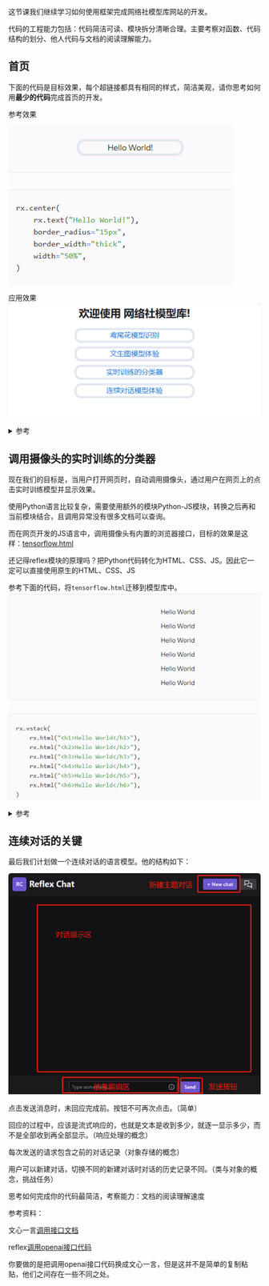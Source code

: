 这节课我们继续学习如何使用框架完成网络社模型库网站的开发。

代码的工程能力包括：代码简洁可读、模块拆分清晰合理。主要考察对函数、代码结构的划分、他人代码与文档的阅读理解能力。

## 首页

下面的代码是目标效果，每个超链接都具有相同的样式，简洁美观，请你思考如何用**最少的代码**完成首页的开发。

参考效果

![1715915757820](image/提升代码工程能力/1715915757820.png)

应用效果
![1715915606264](image/提升代码工程能力/1715915606264.png)


<details>

<summary>参考</summary>

```python title="my_app_name\my_app_name\index_page.py"
import reflex as rx


def links(text, href):
    return rx.center(
        rx.link(text, href=href),
        border_radius="15px",
        border_width="thick",
        width="100%",
    )

def index() -> rx.Component:
    return rx.center(
        (
            rx.vstack(
                rx.heading("欢迎使用 网络社模型库!",padding="10px"),
                links("鸢尾花模型识别", href="/knn"),
                links("文生图模型体验", href="/aiimg"),
                links("实时训练的分类器", href="/knntrain"),
                links("连续对话模型体验", href="/chat"),
            ),
        ),
    )

```
</details>

## 调用摄像头的实时训练的分类器

现在我们的目标是，当用户打开网页时，自动调用摄像头，通过用户在网页上的点击实时训练模型并显示效果。

使用Python语言比较复杂，需要使用额外的模块Python-JS模块，转换之后再和当前模块结合，且调用异常没有很多文档可以查询。

而在网页开发的JS语言中，调用摄像头有内置的浏览器接口，目标的效果是这样：[tensorflow.html](https://xde-webclub.github.io/tensorflow.html)

还记得reflex模块的原理吗？把Python代码转化为HTML、CSS、JS。因此它一定可以直接使用原生的HTML、CSS、JS

参考下面的代码，将`tensorflow.html`迁移到模型库中。
![1715917770916](image/提升代码工程能力/1715917770916.png)

<details>

<summary>参考</summary>

```python title="my_app_name\my_app_name\knntrain_page.py"
import reflex as rx


def knntrain():
    return rx.html('''<html><head>
    <!-- Load the latest version of TensorFlow.js -->
    <script src="https://cdn.jsdelivr.net/npm/@tensorflow/tfjs"></script>
    <script src="https://cdn.jsdelivr.net/npm/@tensorflow-models/mobilenet"></script>
    <script src="https://cdn.jsdelivr.net/npm/@tensorflow-models/knn-classifier"></script>
</head>

<body>
    <div style="margin: 0 auto; text-align: center;">
        <div id="console"></div>
        <!-- Add an image that we will use to test -->
        <video style="margin: 0 auto; text-align: center;" autoplay="" playsinline="" muted="" id="webcam" width="224" height="224"></video>
        <br>
        <button id="class-a">Add A</button>
        <button id="class-b">Add B</button>
        <button id="class-c">Add C</button>

        <!-- Load index.js after the content of the page -->
        <p>一个实时的调用摄像头的KNN分类器</p>
        <p>请在联网环境下用先进的浏览器打开</p>
        <p>1.等待模型加载（加载完成后会提示使用摄像头）</p>
        <p>2.点击Add A则获取当前摄像头截图加入A训练集</p>
        <p>3.以此类推</p>
        <p>4.观察屏幕输出的预测结果</p>
        <p>底层由tensorflow编写</p>
    </div>
    <script>
        const classifier = knnClassifier.create();
        const webcamElement = document.getElementById('webcam');

        async function app() {
            console.log('Loading mobilenet..');

            // Load the model.
            net = await mobilenet.load();
            console.log('Successfully loaded model');

            // Create an object from Tensorflow.js data API which could capture image
            // from the web camera as Tensor.
            const webcam = await tf.data.webcam(webcamElement);

            // Reads an image from the webcam and associates it with a specific class
            // index.
            const addExample = async classId => {
                // Capture an image from the web camera.
                const img = await webcam.capture();

                // Get the intermediate activation of MobileNet 'conv_preds' and pass that
                // to the KNN classifier.
                const activation = net.infer(img, true);

                // Pass the intermediate activation to the classifier.
                classifier.addExample(activation, classId);

                // Dispose the tensor to release the memory.
                img.dispose();
            };

            // When clicking a button, add an example for that class.
            document.getElementById('class-a').addEventListener('click', () => addExample(0));
            document.getElementById('class-b').addEventListener('click', () => addExample(1));
            document.getElementById('class-c').addEventListener('click', () => addExample(2));

            while (true) {
                if (classifier.getNumClasses() > 0) {
                    const img = await webcam.capture();

                    // Get the activation from mobilenet from the webcam.
                    const activation = net.infer(img, 'conv_preds');
                    // Get the most likely class and confidence from the classifier module.
                    const result = await classifier.predictClass(activation);

                    const classes = ['A', 'B', 'C'];
                    document.getElementById('console').innerText = `
    prediction: ${classes[result.label]}\n
    probability: ${result.confidences[result.label]}
    `;

                    // Dispose the tensor to release the memory.
                    img.dispose();
                }

                await tf.nextFrame();
            }
        }

        app();
    </script>


</body></html>

''')

```
</details>

## 连续对话的关键

最后我们计划做一个连续对话的语言模型。他的结构如下：

![1715918029185](image/提升代码工程能力/1715918029185.png)

点击发送消息时，未回应完成前。按钮不可再次点击。（简单）

回应的过程中，应该是流式响应的，也就是文本是收到多少，就逐一显示多少，而不是全部收到再全部显示。（响应处理的概念）

每次发送的请求包含之前的对话记录（对象存储的概念）

用户可以新建对话，切换不同的新建对话时对话的历史记录不同。（类与对象的概念，挑战任务）

思考如何完成你的代码最简洁，考察能力：文档的阅读理解速度


参考资料：

文心一言[调用接口文档](https://cloud.baidu.com/doc/WENXINWORKSHOP/s/clntwmv7t)

reflex[调用openai接口代码](https://github.com/reflex-dev/reflex-chat)


你要做的是把调用openai接口代码换成文心一言，但是这并不是简单的复制粘贴，他们之间存在一些不同之处。
